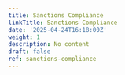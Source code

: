 ```yaml
---
title: Sanctions Compliance
linkTitle: Sanctions Compliance
date: '2025-04-24T16:18:00Z'
weight: 1
description: No content
draft: false
ref: sanctions-compliance
---
```


